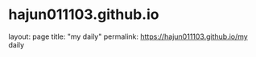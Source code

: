 # hajun011103.github.io

layout: page
title: "my daily"
permalink: https://hajun011103.github.io/my daily

